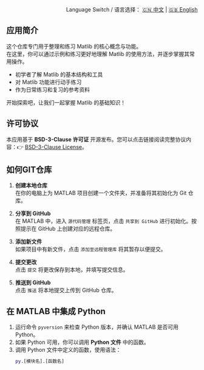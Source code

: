 <p align="right">
  Language Switch / 语言选择：
  <a href="./README.zh-CN.md">🇨🇳 中文</a> | <a href="./README.md">🇬🇧 English</a>
</p>

**应用简介**
---
这个仓库专门用于整理和练习 Matlib 的核心概念与功能。  
在这里，你可以通过示例和练习更好地理解 Matlib 的使用方法，并逐步掌握其常用操作。

- 初学者了解 Matlib 的基本结构和工具
- 对 Matlib 功能进行动手练习
- 作为日常练习和复习的参考资料

开始探索吧，让我们一起掌握 Matlib 的基础知识！

**许可协议**
---
本应用基于 **BSD-3-Clause 许可证** 开源发布。您可以点击链接阅读完整协议内容：👉 [BSD-3-Clause License](./LICENSE)。  

**如何GIT仓库**
---
1. **创建本地仓库**  
   在你的电脑上为 MATLAB 项目创建一个文件夹，并准备将其初始化为 Git 仓库。

2. **分享到 GitHub**  
   在 MATLAB 中，进入 `源代码管理` 标签页，点击 `共享到 GitHub` 进行初始化。按照提示在 GitHub 上创建对应的远程仓库。

3. **添加新文件**  
   如果项目中有新文件，点击 `添加至远程管理库` 将其暂存以便提交。

4. **提交更改**  
   点击 `提交` 将更改保存到本地，并填写提交信息。

5. **推送到 GitHub**  
   点击 `推送` 将本地提交上传到 GitHub 仓库。

**在 MATLAB 中集成 Python**
---
1. 运行命令 `pyversion` 来检查 Python 版本，并确认 MATLAB 是否可用 Python。  
2. 如果 Python 可用，你可以调用 **Python 文件** 中的函数。  
3. 调用 Python 文件中定义的函数，使用语法：  
   ```matlab
   py.[模块名].[函数名]
```